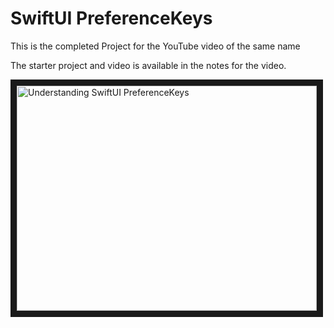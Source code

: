 # SwiftUI PreferenceKeys

This is the completed Project for the YouTube video of the same name

The starter project and video is available in the notes for the video.

<a href="http://www.youtube.com/watch?feature=player_embedded&v=GhIP98ht7Bk
" target="_blank"><img src="http://img.youtube.com/vi/GhIP98ht7Bk/0.jpg" 
alt="Understanding SwiftUI PreferenceKeys" width="480" height="360" border="10" /></a>

